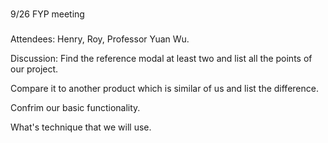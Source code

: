 ###
9/26 FYP meeting

###
Attendees:
Henry,
Roy,
Professor Yuan Wu.

Discussion:
Find the reference modal at least two and list all the points of our project.

Compare it to another product which is similar of us and list the difference. 

Confrim our basic functionality. 

What's technique that we will use.